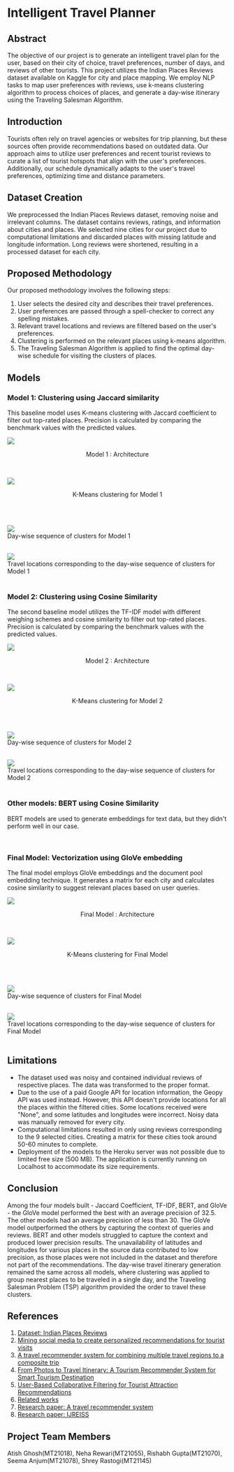 # Intelligent Travel Planner

## Abstract
The objective of our project is to generate an intelligent travel plan for the user, based on their city of choice, travel preferences, number of days, and reviews of other tourists. This project utilizes the Indian Places Reviews dataset available on Kaggle for city and place mapping. We employ NLP tasks to map user preferences with reviews, use k-means clustering algorithm to process choices of places, and generate a day-wise itinerary using the Traveling Salesman Algorithm.

## Introduction
Tourists often rely on travel agencies or websites for trip planning, but these sources often provide recommendations based on outdated data. Our approach aims to utilize user preferences and recent tourist reviews to curate a list of tourist hotspots that align with the user's preferences. Additionally, our schedule dynamically adapts to the user's travel preferences, optimizing time and distance parameters.

## Dataset Creation
We preprocessed the Indian Places Reviews dataset, removing noise and irrelevant columns. The dataset contains reviews, ratings, and information about cities and places. We selected nine cities for our project due to computational limitations and discarded places with missing latitude and longitude information. Long reviews were shortened, resulting in a processed dataset for each city.

## Proposed Methodology
Our proposed methodology involves the following steps:
1. User selects the desired city and describes their travel preferences.
2. User preferences are passed through a spell-checker to correct any spelling mistakes.
3. Relevant travel locations and reviews are filtered based on the user's preferences.
4. Clustering is performed on the relevant places using k-means algorithm.
5. The Traveling Salesman Algorithm is applied to find the optimal day-wise schedule for visiting the clusters of places.

## Models
### Model 1: Clustering using Jaccard similarity
This baseline model uses K-means clustering with Jaccard coefficient to filter out top-rated places. Precision is calculated by comparing the benchmark values with the predicted values.

![](Report_Flowcharts_Screenshots/architecture_model_1.png)
<p align = "center"> Model 1 : Architecture </p>
<br>

![](Report_Flowcharts_Screenshots/k_means_clustering_model_1.png)
<p align = "center"> K-Means clustering for Model 1 </p>
<br>
<br>

![](Report_Flowcharts_Screenshots/day_wise_sequence_of_clusters_model_1.png)
<br>
Day-wise sequence of clusters for Model 1
<br>
<br>

![](Report_Flowcharts_Screenshots/travel_locations_corresponding_to_day_wise_sequence_of_clusters_model_1.png)
<br>
Travel locations corresponding to the day-wise sequence of clusters for Model 1
<br>
<br>

### Model 2: Clustering using Cosine Similarity
The second baseline model utilizes the TF-IDF model with different weighing schemes and cosine similarity to filter out top-rated places. Precision is calculated by comparing the benchmark values with the predicted values.

![](Report_Flowcharts_Screenshots/architecture_model_2.png)
<p align = "center"> Model 2 : Architecture </p>
<br>

![](Report_Flowcharts_Screenshots/k_means_clustering_model_2.png)
<p align = "center"> K-Means clustering for Model 2 </p>
<br>
<br>

![](Report_Flowcharts_Screenshots/day_wise_sequence_of_clusters_model_2.png)
<br>
Day-wise sequence of clusters for Model 2
<br>
<br>

![](Report_Flowcharts_Screenshots/travel_locations_corresponding_to_day_wise_sequence_of_clusters_model_2.png)
<br>
Travel locations corresponding to the day-wise sequence of clusters for Model 2
<br>
<br>

### Other models: BERT using Cosine Similarity
BERT models are used to generate embeddings for text data, but they didn't perform well in our case.

<br>

### Final Model: Vectorization using GloVe embedding
The final model employs GloVe embeddings and the document pool embedding technique. It generates a matrix for each city and calculates cosine similarity to suggest relevant places based on user queries.

![](Report_Flowcharts_Screenshots/architecture_model_final.png)
<p align = "center"> Final Model : Architecture </p>
<br>

![](Report_Flowcharts_Screenshots/k_means_clustering_model_final.png)
<p align = "center"> K-Means clustering for Final Model </p>
<br>
<br>

![](Report_Flowcharts_Screenshots/day_wise_sequence_of_clusters_model_final.png)
<br>
Day-wise sequence of clusters for Final Model
<br>
<br>

![](Report_Flowcharts_Screenshots/travel_locations_corresponding_to_day_wise_sequence_of_clusters_model_final.png)
<br>
Travel locations corresponding to the day-wise sequence of clusters for Final Model
<br>
<br>

## Limitations
- The dataset used was noisy and contained individual reviews of respective places. The data was transformed to the proper format.
- Due to the use of a paid Google API for location information, the Geopy API was used instead. However, this API doesn't provide locations for all the places within the filtered cities. Some locations received were "None", and some latitudes and longitudes were incorrect. Noisy data was manually removed for every city.
- Computational limitations resulted in only using reviews corresponding to the 9 selected cities. Creating a matrix for these cities took around 50-60 minutes to complete.
- Deployment of the models to the Heroku server was not possible due to limited free size (500 MB). The application is currently running on Localhost to accommodate its size requirements.

## Conclusion
Among the four models built - Jaccard Coefficient, TF-IDF, BERT, and GloVe - the GloVe model performed the best with an average precision of 32.5. The other models had an average precision of less than 30. The GloVe model outperformed the others by capturing the context of queries and reviews. BERT and other models struggled to capture the context and produced lower precision results.
The unavailability of latitudes and longitudes for various places in the source data contributed to low precision, as those places were not included in the dataset and therefore not part of the recommendations. The day-wise travel itinerary generation remained the same across all models, where clustering was applied to group nearest places to be traveled in a single day, and the Traveling Salesman Problem (TSP) algorithm provided the order to travel these clusters.

## References
1. [Dataset: Indian Places Reviews](https://www.kaggle.com/shravanijadhav23/indian-places-reviews/data)
2. [Mining social media to create personalized recommendations for tourist visits](https://www.researchgate.net/publication/221449162_Mining_social_media_to_create_personalized_recommendations_for_tourist_visits)
3. [A travel recommender system for combining multiple travel regions to a composite trip](https://www.researchgate.net/publication/281655048_A_travel_recommender_system_for_combining_multiple_travel_regions_to_a_composite_trip)
4. [From Photos to Travel Itinerary: A Tourism Recommender System for Smart Tourism Destination](https://www.researchgate.net/publication/326277455_From_Photos_to_Travel_Itinerary_A_Tourism_Recommender_System_for_Smart_Tourism_Destination)
5. [User-Based Collaborative Filtering for Tourist Attraction Recommendations](https://www.researchgate.net/publication/281698410_User-Based_Collaborative_Filtering_for_Tourist_Attraction_Recommendations)
6. [Related works](https://www.hindawi.com/journals/cin/2016/1281379/#relatedworks)
7. [Research paper: A travel recommender system](https://dl.acm.org/doi/10.1145/3397271.3401444)
8. [Research paper: IJREISS](https://www.indusedu.org/pdfs/IJREISS/IJREISS_3663_39823.pdf)

## Project Team Members
Atish Ghosh(MT21018), Neha Rewari(MT21055), Rishabh Gupta(MT21070), Seema Anjum(MT21078), Shrey Rastogi(MT21145)

